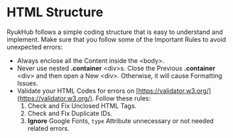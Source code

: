 # HTML Structure

RyukHub follows a simple coding structure that is easy to understand and implement. Make sure that you follow some of the Important Rules to avoid unexpected errors:

* Always enclose all the Content inside the  &lt;body&gt;.
* Never use nested **.container** &lt;div&gt;s. Close the Previous **.container** &lt;div&gt; and then open a New &lt;div&gt;. Otherwise, it will cause Formatting Issues.
* Validate your HTML Codes for errors on [https://validator.w3.org/](https://validator.w3.org/). Follow these rules:
  1. Check and Fix Unclosed HTML Tags.
  2. Check and Fix Duplicate IDs.
  3. **Ignore** Google Fonts, `type` Attribute unnecessary or not needed related errors.

